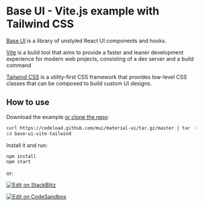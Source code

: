 # Base UI - Vite.js example with Tailwind CSS

[Base UI](https://mui.com/base-ui/) is a library of unstyled React UI components and hooks.

[Vite](https://vitejs.dev/) is a build tool that aims to provide a faster and leaner development experience for modern web projects, consisting of a dev server and a build command

[Tailwind CSS](https://tailwindcss.com/) is a utility-first CSS framework that provides low-level CSS classes that can be composed to build custom UI designs.

## How to use

Download the example [or clone the repo](https://github.com/mui/material-ui):

```bash
curl https://codeload.github.com/mui/material-ui/tar.gz/master | tar -xz --strip=2 material-ui-master/examples/base-ui-vite-tailwind
cd base-ui-vite-tailwind
```

Install it and run:

```bash
npm install
npm start
```

or:

<!-- #default-branch-switch -->

[![Edit on StackBlitz](https://developer.stackblitz.com/img/open_in_stackblitz.svg)](https://stackblitz.com/github/mui/material-ui/tree/master/examples/base-ui-vite-tailwind)

[![Edit on CodeSandbox](https://codesandbox.io/static/img/play-codesandbox.svg)](https://codesandbox.io/p/sandbox/github/mui/material-ui/tree/master/examples/base-ui-vite-tailwind)
